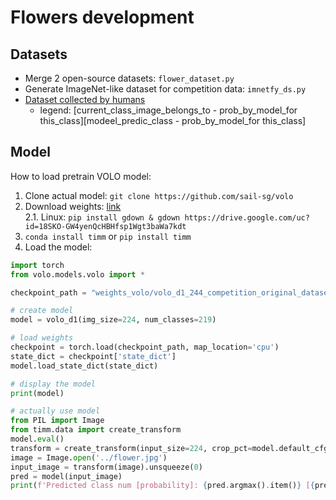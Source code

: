 # Flowers development

## Datasets
- Merge 2 open-source datasets: `flower_dataset.py`
- Generate ImageNet-like dataset for competition data: `imnetfy_ds.py`
- [Dataset collected by humans](https://drive.google.com/file/d/1DATGquqVMp4KNG_0Ii193bEntuOHr4SP/view?usp=sharing)
  - legend: \[current_class_image_belongs_to - prob_by_model_for this_class\]\[modeel_predic_class - prob_by_model_for this_class\]
## Model
How to load pretrain VOLO model:
1. Clone actual model: `git clone https://github.com/sail-sg/volo`
2. Download weights: [link](https://drive.google.com/file/d/18SKO-GW4yenQcHBHfsp1Wgt3baWa7kdt/view?usp=sharing)  
  2.1. Linux: `pip install gdown & gdown https://drive.google.com/uc?id=18SKO-GW4yenQcHBHfsp1Wgt3baWa7kdt`
4. `conda install timm` or `pip install timm`
5. Load the model:
``` python
import torch
from volo.models.volo import *

checkpoint_path = "weights_volo/volo_d1_244_competition_original_dataset/model_best.pth.tar"

# create model
model = volo_d1(img_size=224, num_classes=219)

# load weights
checkpoint = torch.load(checkpoint_path, map_location='cpu')
state_dict = checkpoint['state_dict']
model.load_state_dict(state_dict)

# display the model
print(model)

# actually use model
from PIL import Image
from timm.data import create_transform
model.eval()
transform = create_transform(input_size=224, crop_pct=model.default_cfg['crop_pct'])
image = Image.open('../flower.jpg')
input_image = transform(image).unsqueeze(0)
pred = model(input_image)
print(f'Predicted class num [probability]: {pred.argmax().item()} [{pred[0,pred.argmax()]}]')
```

